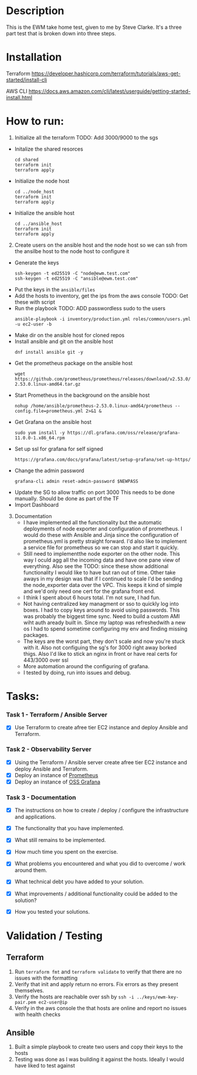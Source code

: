 # Description
This is the EWM take home test, given to me by Steve Clarke. 
It's a three part test that is broken down into three steps. 

# Installation 
Terraform
https://developer.hashicorp.com/terraform/tutorials/aws-get-started/install-cli

AWS CLI 
https://docs.aws.amazon.com/cli/latest/userguide/getting-started-install.html


# How to run:
1. Initialize all the terraform
   TODO: Add 3000/9000 to the sgs 

- Initalize the shared resorces 
	```
	cd shared
	terraform init
	terraform apply
	``` 
- Initialize the node host 
	```
	cd ../node_host
	terraform init
	terraform apply
	```
- Initialize the ansible host 
	```
	cd ../ansible_host
	terraform init
	terraform apply
	```
2. Create users on the ansible host and the node host so we can ssh from the ansilbe host to the node host to configure it
- Generate the keys
  	```
	ssh-keygen -t ed25519 -C "node@ewm.test.com"
	ssh-keygen -t ed25519 -C "ansible@ewm.test.com"
   	```
- Put the keys in the ```ansible/files```
- Add the hosts to inventory, get the ips from the aws console
  	TODO: Get these with script
- Run the playbook
  	TODO: ADD passwordless sudo to the users 
  	```
   	ansible-playbook -i inventory/production.yml roles/common/users.yml -u ec2-user -b
   	```
- Make dir on the ansible host for cloned repos 
- Install ansible and git on the ansible host
	```
	dnf install ansible git -y
 	```
- Get the prometheus package on the ansible host 
  	```
   	wget https://github.com/prometheus/prometheus/releases/download/v2.53.0/prometheus-2.53.0.linux-amd64.tar.gz
	```
- Start Prometheus in the background on the ansible host
  	```
   	nohup /home/ansible/prometheus-2.53.0.linux-amd64/prometheus --config.file=prometheus.yml 2>&1 &
   	```
- Get Grafana on the ansible host 
	```
 	sudo yum install -y https://dl.grafana.com/oss/release/grafana-11.0.0-1.x86_64.rpm
 	```
 - Set up ssl for grafana for self signed
	```
 	https://grafana.com/docs/grafana/latest/setup-grafana/set-up-https/
 	```
 - Change the admin password
	```
 	grafana-cli admin reset-admin-password $NEWPASS
 	```
 - Update the SG to allow traffic on port 3000 This needs to be done manually. Should be done as part of the TF
 - Import Dashboard 

3. Documentation
   - I have implemented all the functionality but the automatic deployments of node exporter and configuration of prometheus. I would do these
     with Ansible and Jinja since the configuration of prometheus.yml is pretty straight forward. I'd also like to implement a service file for
     prometheus so we can stop and start it quickly.
   - Still need to implementthe node exporter on the other node. This way I oculd agg all the incoming data and have one pane view of everything. Also see the TODO:
     since these show additional functionality I would like to have but ran out of time. Other take aways in my design was that if I continued to scale I'd be sending the node_exporter data over the VPC.
     This keeps it kind of simple and we'd only need one cert for the grafana front end. 
   - I think I spent about 6 hours total. I'm not sure, I had fun.
   - Not having centralized key managment or sso to quickly log into boxes. I had to copy keys around to avoid using passwords. This was probably the biggest time sync.
     Need to build a custom AMI wiht auth aready built in. Since my laptop was refreshedwith a new os I had to spend sometime configuring my env and finding missing packages.  
   - The keys are the worst part, they don't scale and now you're stuck with it. Also not configuing the sg's for 3000 right away borked thigs. Also I'd like to stick an nginx in front or have
     real certs for 443/3000 over ssl
   - More automation around the configuring of grafana.
   - I tested by doing, run into issues and debug.
   

# Tasks:
### Task 1 - Terraform / Ansible Server ###

- [x] Use Terraform to create afree tier EC2 instance and deploy Ansible and Terraform.

### Task 2 - Observability Server ###

- [x] Using the Terraform / Ansible server create afree tier EC2 instance and deploy Ansible and Terraform.
- [x] Deploy an instance of [Prometheus](https://prometheus.io/download/)
- [x] Deploy an instance of [OSS Grafana](https://grafana.com/grafana/download?pg=oss-graf&plcmt=hero-btn-1)

### Task 3 - Documentation ###

- [x] The instructions on how to create / deploy / configure the infrastructure and applications.
- [x] The functionality that you have implemented.
- [x] What still remains to be implemented.
- [x] How much time you spent on the exercise.
- [x] What problems you encountered and what you did to overcome / work around them.
- [x] What technical debt you have added to your solution.
- [x] What improvements / additional functionality could be added to the solution?
- [x] How you tested your solutions.


# Validation / Testing 
## Terraform 
1. Run `terraform fmt` and `terraform validate` to verify that there are no issues with the formatting
2. Verify that init and apply return no errors. Fix errors as they present themselves. 
3. Verify the hosts are reachable over ssh by `ssh -i ../keys/ewm-key-pair.pem ec2-user@ip`
4. Verify in the aws console the that hosts are online and report no issues with health checks

## Ansible 
1. Built a simple playbook to create two users and copy their keys to the hosts
2. Testing was done as I was building it against the hosts. Ideally I would have liked to test against

